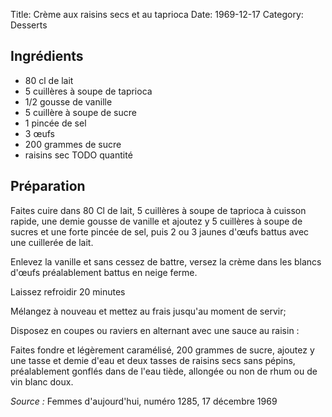 Title: Crème aux raisins secs et au taprioca
Date: 1969-12-17
Category: Desserts

## Ingrédients

* 80 cl de lait
* 5 cuillères à soupe de taprioca
* 1/2 gousse de vanille
* 5 cuillère à soupe de sucre
* 1 pincée de sel
* 3 œufs
* 200 grammes de sucre
* raisins sec TODO quantité

## Préparation

Faites cuire dans 80 Cl de lait, 5 cuillères à soupe de taprioca à cuisson
rapide, une demie gousse de vanille et ajoutez y 5 cuillères à soupe de sucres
et une forte pincée de sel, puis 2 ou 3 jaunes d'œufs battus avec une cuillerée
de lait.

Enlevez la vanille et sans cessez de battre, versez la crème dans les blancs
d'œufs préalablement battus en neige ferme.

Laissez refroidir 20 minutes

Mélangez à nouveau et mettez au frais jusqu'au moment de servir;

Disposez en coupes ou raviers en alternant avec une sauce au raisin :

Faites fondre et légèrement caramélisé, 200 grammes de sucre, ajoutez y une
tasse et demie d'eau et deux tasses de raisins secs sans pépins, préalablement
gonflés dans de l'eau tiède, allongée ou non de rhum ou de vin blanc doux.

*Source :* Femmes d'aujourd'hui, numéro 1285, 17 décembre 1969


